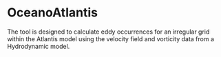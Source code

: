# OceanoAtlantis
The tool is designed to calculate eddy occurrences for an irregular grid within the Atlantis model using the velocity field and vorticity data from a Hydrodynamic model.
